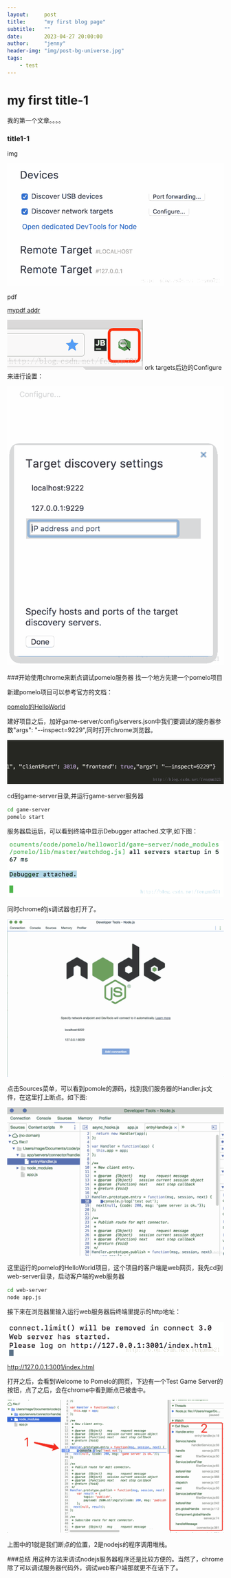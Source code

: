 ```yaml
---
layout:     post
title:      "my first blog page"
subtitle:   ""
date:       2023-04-27 20:00:00
author:     "jenny"
header-img: "img/post-bg-universe.jpg"
tags:
    - test
---
```

# my first title-1
我的第一个文章。。。。

### title1-1

img

![chrome安装插件后的效果图](/img/in-post/chromenodejs/1.png)


pdf

[mypdf addr](https://github.com/NetEase/pomelo/wiki/pomelo的HelloWorld)

![快捷按钮](/img/in-post/chromenodejs/2.png)
ork targets后边的Configure来进行设置：

![使用Discover network targets设置](/img/in-post/chromenodejs/3.png)

###开始使用chrome来断点调试pomelo服务器
找一个地方先建一个pomelo项目

新建pomelo项目可以参考官方的文档：

[pomelo的HelloWorld](https://github.com/NetEase/pomelo/wiki/pomelo的HelloWorld)

建好项目之后，加好game-server/config/servers.json中我们要调试的服务器参数"args": "--inspect=9229",同时打开chrome浏览器。

![加上--inspect参数](/img/in-post/chromenodejs/4.png)

cd到game-server目录,并运行game-server服务器
```bash
cd game-server
pomelo start
```
服务器启运后，可以看到终端中显示Debugger attached.文字,如下图：

![终端里会显示Debugger attached.](/img/in-post/chromenodejs/5.png)

同时chrome的js调试器也打开了。

![Developer Tools-Nodejs](/img/in-post/chromenodejs/6.png)

点击Sources菜单，可以看到pomole的源码，找到我们服务器的Handler.js文件，在这里打上断点。如下图:

![打上断点的handler.js文件](/img/in-post/chromenodejs/7.png)

这里运行的pomelo的HelloWorld项目，这个项目的客户端是web网页，我先cd到web-server目录，启动客户端的web服务器
```bash
cd web-server
node app.js
```
接下来在浏览器里输入运行web服务器后终端里提示的http地址：

![http服务器地址](/img/in-post/chromenodejs/8.png)

http://127.0.0.1:3001/index.html

打开之后，会看到Welcome to Pomelo的网页，下边有一个Test Game Server的按钮，点了之后，会在chrome中看到断点已被击中。

![断点击后的样子](/img/in-post/chromenodejs/9.png)

上图中的1就是我们断点的位置，2是nodejs的程序调用堆栈。

###总结
用这种方法来调试nodejs服务器程序还是比较方便的。当然了，chrome除了可以调试服务器代码外，调试web客户端那就更不在话下了。

